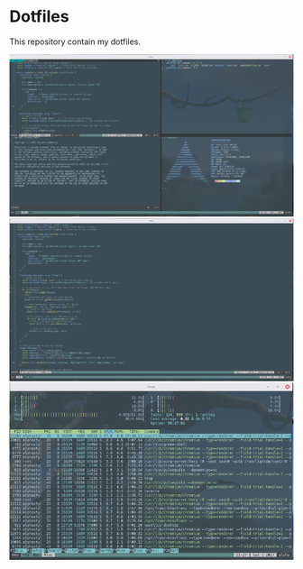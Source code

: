 # Dotfiles
This repository contain my dotfiles.

![shell1](https://github.com/AlphaStyle/dotfiles/blob/master/screenshots/shell1.png "Preview 1")
![shell1](https://github.com/AlphaStyle/dotfiles/blob/master/screenshots/shell2.png "Preview 2")
![shell1](https://github.com/AlphaStyle/dotfiles/blob/master/screenshots/shell3.png "Preview 3")

